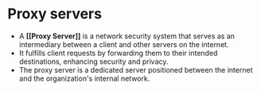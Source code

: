 # Proxy servers

- A **[[Proxy Server]]** is a network security system that serves as an intermediary between a client and other servers on the internet.
- It fulfills client requests by forwarding them to their intended destinations, enhancing security and privacy.
- The proxy server is a dedicated server positioned between the internet and the organization's internal network.